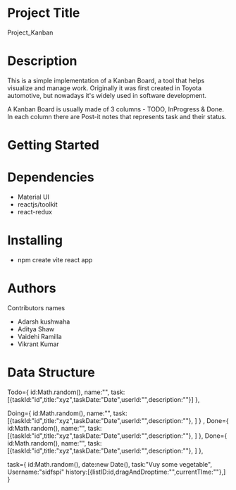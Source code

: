 # Project Title
Project_Kanban
# Description
This is a simple implementation of a Kanban Board, a tool that helps visualize and manage work. Originally it was first created in Toyota automotive, but nowadays it's widely used in software development.

A Kanban Board is usually made of 3 columns - TODO, InProgress & Done. In each column there are Post-it notes that represents task and their status.
# Getting Started
# Dependencies
* Material UI
* reactjs/toolkit
* react-redux
# Installing
* npm create vite react app 
# Authors
Contributors names
* Adarsh kushwaha
* Aditya Shaw
* Vaidehi Ramilla
* Vikrant Kumar
# Data Structure
Todo={ id:Math.random(), name:"", task:[{taskId:"id",title:"xyz",taskDate:"Date",userId:"",description:""}] },

Doing={ id:Math.random(), name:"", task:[{taskId:"id",title:"xyz",taskDate:"Date",userId:"",description:""}, ] } ,
Done={ id:Math.random(), name:"", task:[{taskId:"id",title:"xyz",taskDate:"Date",userId:"",description:""}, ] },
Done={ id:Math.random(), name:"", task:[{taskId:"id",title:"xyz",taskDate:"Date",userId:"",description:""}, ] },

task={ id:Math.random(), date:new Date(), task:"Vuy some vegetable", Username:"sidfspi" history:[{listID:id,dragAndDroptime:"",currentTIme:""},] }




